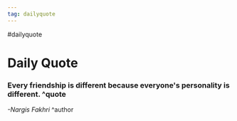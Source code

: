 ```yaml
---
tag: dailyquote
---
```


#dailyquote

# Daily Quote

### Every friendship is different because everyone's personality is different. ^quote
*-Nargis Fakhri* ^author
